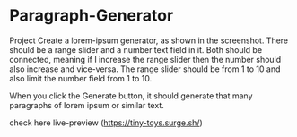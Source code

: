 # Paragraph-Generator
Project
Create a lorem-ipsum generator, as shown in the screenshot. There should be a range slider and a number text field in it. Both should be connected, meaning if I increase the range slider then the number should also increase and vice-versa. The range slider should be from 1 to 10 and also limit the number field from 1 to 10.

When you click the Generate button, it should generate that many paragraphs of lorem ipsum or similar text.


check here live-preview (https://tiny-toys.surge.sh/)
